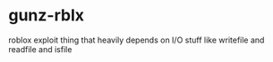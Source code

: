 # gunz-rblx
roblox exploit thing that heavily depends on I/O stuff like writefile and readfile and isfile
